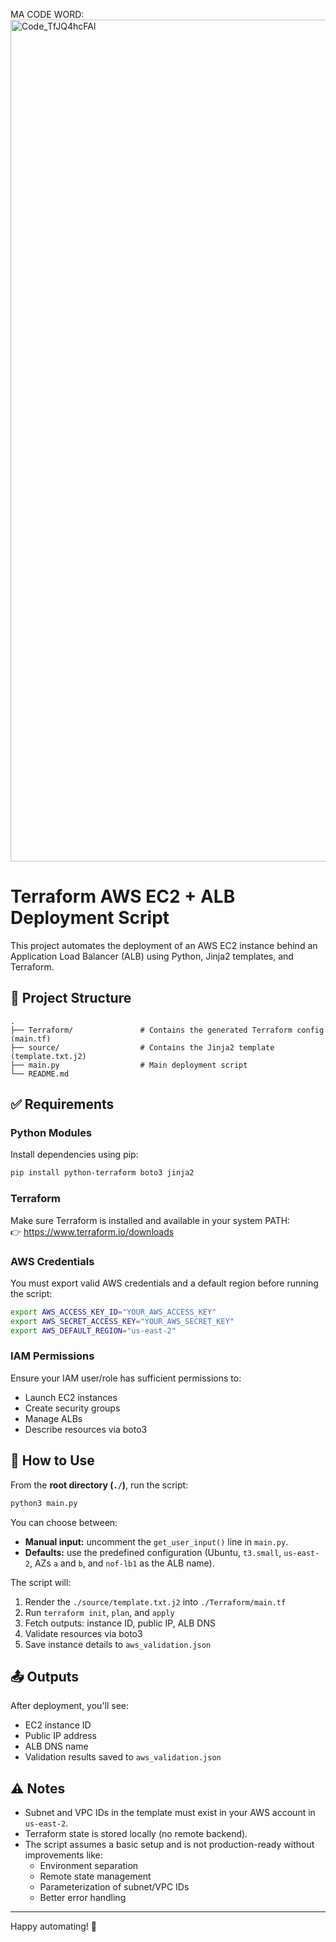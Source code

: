 MA CODE WORD:
<img width="2689" height="1347" alt="Code_TfJQ4hcFAl" src="https://github.com/user-attachments/assets/3a8966f6-46fd-4338-abaa-0e235e1fbb47" />



# Terraform AWS EC2 + ALB Deployment Script

This project automates the deployment of an AWS EC2 instance behind an Application Load Balancer (ALB) using Python, Jinja2 templates, and Terraform.

## 📁 Project Structure

```
.
├── Terraform/               # Contains the generated Terraform config (main.tf)
├── source/                  # Contains the Jinja2 template (template.txt.j2)
├── main.py                  # Main deployment script
└── README.md
```

## ✅ Requirements

### Python Modules

Install dependencies using pip:

```bash
pip install python-terraform boto3 jinja2
```

### Terraform

Make sure Terraform is installed and available in your system PATH:  
👉 https://www.terraform.io/downloads

### AWS Credentials

You must export valid AWS credentials and a default region before running the script:

```bash
export AWS_ACCESS_KEY_ID="YOUR_AWS_ACCESS_KEY"
export AWS_SECRET_ACCESS_KEY="YOUR_AWS_SECRET_KEY"
export AWS_DEFAULT_REGION="us-east-2"
```

### IAM Permissions

Ensure your IAM user/role has sufficient permissions to:
- Launch EC2 instances
- Create security groups
- Manage ALBs
- Describe resources via boto3

## 🚀 How to Use

From the **root directory (`./`)**, run the script:

```bash
python3 main.py
```

You can choose between:
- **Manual input:** uncomment the `get_user_input()` line in `main.py`.
- **Defaults:** use the predefined configuration (Ubuntu, `t3.small`, `us-east-2`, AZs `a` and `b`, and `nof-lb1` as the ALB name).

The script will:
1. Render the `./source/template.txt.j2` into `./Terraform/main.tf`
2. Run `terraform init`, `plan`, and `apply`
3. Fetch outputs: instance ID, public IP, ALB DNS
4. Validate resources via boto3
5. Save instance details to `aws_validation.json`

## 📤 Outputs

After deployment, you'll see:
- EC2 instance ID
- Public IP address
- ALB DNS name
- Validation results saved to `aws_validation.json`

## ⚠️ Notes

- Subnet and VPC IDs in the template must exist in your AWS account in `us-east-2`.
- Terraform state is stored locally (no remote backend).
- The script assumes a basic setup and is not production-ready without improvements like:
  - Environment separation
  - Remote state management
  - Parameterization of subnet/VPC IDs
  - Better error handling

---

Happy automating! 🚀
